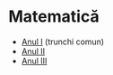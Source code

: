 # Matematică

- [Anul I](../Anul-I.md) (trunchi comun)
- [Anul II](Anul-II.md)
- [Anul III](Anul-III.md)
